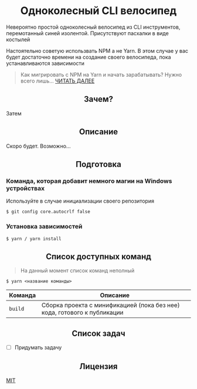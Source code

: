 <h1 align="center">Одноколесный CLI велосипед</h1>

Невероятно простой одноколесный велосипед из CLI инструментов, перемотанный синей изолентой. Присутствуют пасхалки в виде костылей

Настоятельно советую использвать NPM а не Yarn. В этом случае у вас будет достаточно времени на создание своего велосипеда, пока устанавливаются зависимости

> Как мигрировать с NPM на Yarn и начать зарабатывать? Нужно всего лишь... [ЧИТАТЬ ДАЛЕЕ](https://yarnpkg.com/docs/migrating-from-npm)

<h2 align="center">Зачем?</h2>

Затем

<h2 align="center">Описание</h2>

Скоро будет. Возможно...

<h2 align="center">Подготовка</h2>

### Команда, которая добавит немного магии на Windows устройствах

Используйте в случае инициализации своего репозитория

```
$ git config core.autocrlf false
```

### Установка зависимостей

```
$ yarn / yarn install
```

<h2 align="center">Список доступных команд</h2>

> На данный момент список команд неполный

```
$ yarn <название команды>
```

<table>
  <thead>
    <tr>
      <th>Команда</th>
      <th width="100%">Описание</th>
    </tr>
  </thead>
  <tbody>
    <tr>
      <td>
        <code>build</code>
      </td>
      <td>Сборка проекта с минификацией (пока без нее) кода, готового к публикации</td>
    </tr>
  </tbody>
</table>

<h2 align="center">Список задач</h2>

- [ ] Придумать задачу

<h2 align="center">Лицензия</h2>

[MIT](/LICENSE)
